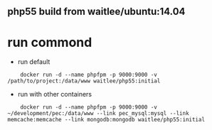 ## php55 build from waitlee/ubuntu:14.04

# run commond
- run default
```
    docker run -d --name phpfpm -p 9000:9000 -v /path/to/project:/data/www waitlee/php55:initial
```

- run with other containers
```
    docker run -d --name phpfpm -p 9000:9000 -v ~/development/pec:/data/www --link pec_mysql:mysql --link memcache:memcache --link mongodb:mongodb waitlee/php55:initial
```
